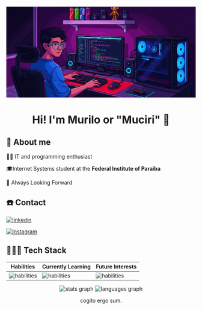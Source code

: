 <p align="center">
    <img src="https://raw.githubusercontent.com/Muciri/Muciri/refs/heads/main/muciri.png">
</p>

<h1 align="center">
    Hi! I'm Murilo or "Muciri" 👋
</h1>

## 🚀 About me

👩‍💻 IT and programming enthusiast

🎓Internet Systems student at the **Federal Institute of Paraíba**

🌌 Always Looking Forward 
 
## ☎️ Contact
[![linkedin](https://img.shields.io/badge/linkedin-0A66C2?style=for-the-badge&logo=linkedin&logoColor=white)](https://www.linkedin.com/in/murilo-maciel-rodrigues-2818a8328)  

[![Instagram](https://img.shields.io/badge/-Instagram-%23E4405F?style=for-the-badge&logo=instagram&logoColor=white)](https://www.instagram.com/murilinho_0135)



## 👩🏻‍💻 Tech Stack 
|Habilities | Currently Learning | Future Interests
| --------------- | -------------- | ----------- |
| ![habilities](https://skillicons.dev/icons?i=html,css,js,react,next,python,supabase,mysql,linux,vscode,&theme=light) | ![habilities](https://skillicons.dev/icons?i=java,postgresql,eclipse,idea,mongo&theme=light) | ![habilities](https://skillicons.dev/icons?i=nodejs,ts,electron,spring,express&theme=light) |

<div align="center">
    <img src="https://github-readme-stats.vercel.app/api?username=Muciri&hide_title=false&hide_rank=false&show_icons=true&include_all_commits=true&count_private=true&disable_animations=false&theme=dracula&locale=en&hide_border=false" height="150" alt="stats graph"  />
    <img src="https://github-readme-stats.vercel.app/api/top-langs?username=Muciri&locale=en&hide_title=false&layout=compact&card_width=320&langs_count=5&theme=dracula&hide_border=false" height="150" alt="languages graph"  />
</div>

<p align="center">
    cogito ergo sum.
</p>
